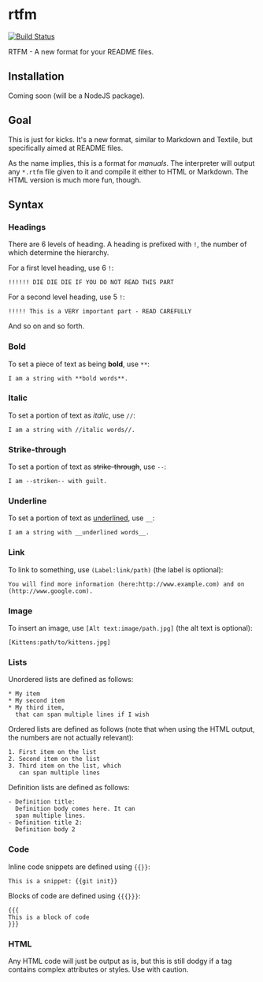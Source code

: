 # rtfm

[![Build Status](https://travis-ci.org/wadmiraal/rtfm.svg?branch=master)](https://travis-ci.org/wadmiraal/rtfm)

RTFM - A new format for your README files.

## Installation

Coming soon (will be a NodeJS package).

## Goal

This is just for kicks. It's a new format, similar to Markdown and Textile, but specifically aimed at README files.

As the name implies, this is a format for *manuals*. The interpreter will output any `*.rtfm` file given to it and compile it either to HTML or Markdown. The HTML version is much more fun, though.

## Syntax

### Headings

There are 6 levels of heading. A heading is prefixed with `!`, the number of which determine the hierarchy.

For a first level heading, use 6 `!`:

````
!!!!!! DIE DIE DIE IF YOU DO NOT READ THIS PART
````

For a second level heading, use 5 `!`:

````
!!!!! This is a VERY important part - READ CAREFULLY
````

And so on and so forth.

### Bold

To set a piece of text as being **bold**, use `**`:

````
I am a string with **bold words**.
````

### Italic

To set a portion of text as *italic*, use `//`:

````
I am a string with //italic words//.
````

### Strike-through

To set a portion of text as <del>strike-through</del>, use `--`:

````
I am --striken-- with guilt.
````

### Underline

To set a portion of text as <u>underlined</u>, use `__`:

````
I am a string with __underlined words__.
````

### Link

To link to something, use `(Label:link/path)` (the label is optional):

````
You will find more information (here:http://www.example.com) and on (http://www.google.com).
````

### Image

To insert an image, use `[Alt text:image/path.jpg]` (the alt text is optional):

````
[Kittens:path/to/kittens.jpg]
````

### Lists

Unordered lists are defined as follows:

````
* My item
* My second item
* My third item,
  that can span multiple lines if I wish
````

Ordered lists are defined as follows (note that when using the HTML output, the numbers are not actually relevant):

````
1. First item on the list
2. Second item on the list
3. Third item on the list, which
   can span multiple lines
````

Definition lists are defined as follows:

````
- Definition title:
  Definition body comes here. It can
  span multiple lines.
- Definition title 2:
  Definition body 2
````

### Code

Inline code snippets are defined using `{{}}`:

````
This is a snippet: {{git init}}
````

Blocks of code are defined using `{{{}}}`:

````
{{{
This is a block of code   
}}}
````

### HTML

Any HTML code will just be output as is, but this is still dodgy if a tag contains complex attributes or styles. Use with caution.
